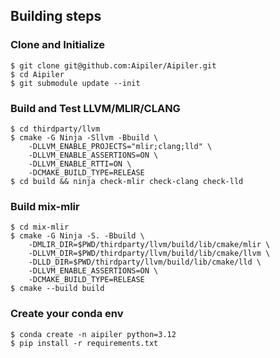 ## Building steps
### Clone and Initialize

```
$ git clone git@github.com:Aipiler/Aipiler.git
$ cd Aipiler
$ git submodule update --init
```

### Build and Test LLVM/MLIR/CLANG

```
$ cd thirdparty/llvm
$ cmake -G Ninja -Sllvm -Bbuild \
    -DLLVM_ENABLE_PROJECTS="mlir;clang;lld" \
    -DLLVM_ENABLE_ASSERTIONS=ON \
    -DLLVM_ENABLE_RTTI=ON \
    -DCMAKE_BUILD_TYPE=RELEASE
$ cd build && ninja check-mlir check-clang check-lld
```

### Build mix-mlir

```
$ cd mix-mlir
$ cmake -G Ninja -S. -Bbuild \
    -DMLIR_DIR=$PWD/thirdparty/llvm/build/lib/cmake/mlir \
    -DLLVM_DIR=$PWD/thirdparty/llvm/build/lib/cmake/llvm \
    -DLLD_DIR=$PWD/thirdparty/llvm/build/lib/cmake/lld \
    -DLLVM_ENABLE_ASSERTIONS=ON \
    -DCMAKE_BUILD_TYPE=RELEASE
$ cmake --build build
```

### Create your conda env
```
$ conda create -n aipiler python=3.12
$ pip install -r requirements.txt
```